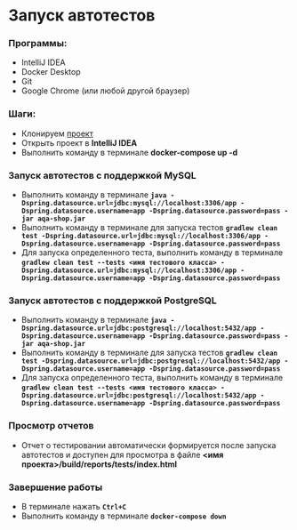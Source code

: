 # Запуск автотестов
### Программы:
* IntelliJ IDEA
* Docker Desktop
* Git
* Google Chrome (или любой другой браузер)
### Шаги:
- Клонируем [проект](https://github.com/Mapkuca/diplom.git)
- Открыть проект в **IntelliJ IDEA**
- Выполнить команду в терминале **docker-compose up -d**
### Запуск автотестов с поддержкой MySQL
- Выполнить команду в терминале **`java -Dspring.datasource.url=jdbc:mysql://localhost:3306/app -Dspring.datasource.username=app -Dspring.datasource.password=pass -jar aqa-shop.jar`**
- Выполнить команду в терминале для запуска тестов **`gradlew clean test -Dspring.datasource.url=jdbc:mysql://localhost:3306/app -Dspring.datasource.username=app -Dspring.datasource.password=pass`**
- Для запуска определенного теста, выполнить команду в терминале **`gradlew clean test --tests <имя тестового класса> -Dspring.datasource.url=jdbc:mysql://localhost:3306/app -Dspring.datasource.username=app -Dspring.datasource.password=pass`**
### Запуск автотестов с поддержкой PostgreSQL
- Выполнить команду в терминале **`java -Dspring.datasource.url=jdbc:postgresql://localhost:5432/app -Dspring.datasource.username=app -Dspring.datasource.password=pass -jar aqa-shop.jar`**
- Выполнить команду в терминале для запуска тестов **`gradlew clean test -Dspring.datasource.url=jdbc:postgresql://localhost:5432/app -Dspring.datasource.username=app -Dspring.datasource.password=pass`**
- Для запуска определенного теста, выполнить команду в терминале **`gradlew clean test --tests <имя тестового класса> -Dspring.datasource.url=jdbc:postgresql://localhost:5432/app -Dspring.datasource.username=app -Dspring.datasource.password=pass`**
### Просмотр отчетов
- Отчет о тестировании автоматически формируется после запуска автотестов и доступен для просмотра в файле **<имя проекта>/build/reports/tests/index.html**
### Завершение работы
- В терминале нажать **`Ctrl+C`**
- Выполнить команду в терминале **`docker-compose down`**